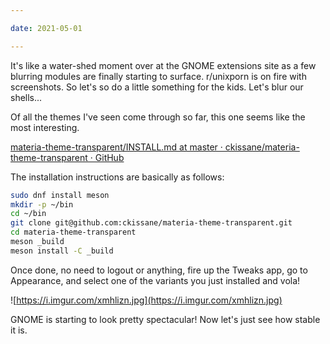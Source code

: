 ```yaml
---

date: 2021-05-01

---
```






It's like a water-shed moment over at the GNOME extensions site as a few blurring modules are finally starting to surface. r/unixporn is on fire with screenshots. So let's so do a little something for the kids. Let's blur our shells...

Of all the themes I've seen come through so far, this one seems like the most interesting. 

[materia-theme-transparent/INSTALL.md at master · ckissane/materia-theme-transparent · GitHub](https://github.com/ckissane/materia-theme-transparent/blob/master/INSTALL.md)

The installation instructions are basically as follows:

```bash
sudo dnf install meson
mkdir -p ~/bin
cd ~/bin
git clone git@github.com:ckissane/materia-theme-transparent.git
cd materia-theme-transparent
meson _build
meson install -C _build
```

Once done, no need to logout or anything, fire up the Tweaks app, go to Appearance, and select one of the variants you just installed and vola!

![https://i.imgur.com/xmhlizn.jpg](https://i.imgur.com/xmhlizn.jpg)

GNOME is starting to look pretty spectacular! Now let's just see how stable it is.
